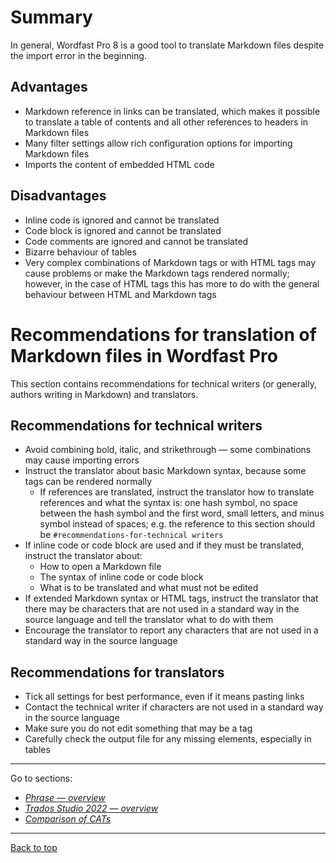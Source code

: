 # Summary

In general, Wordfast Pro 8 is a good tool to translate Markdown files despite the import error in the beginning.

## Advantages

- Markdown reference in links can be translated, which makes it possible to translate a table of contents and all other references to headers in Markdown files
- Many filter settings allow rich configuration options for importing Markdown files
- Imports the content of embedded HTML code

## Disadvantages

- Inline code is ignored and cannot be translated
- Code block is ignored and cannot be translated
- Code comments are ignored and cannot be translated
- Bizarre behaviour of tables
- Very complex combinations of Markdown tags or with HTML tags may cause problems or make the Markdown tags rendered normally; however, in the case of HTML tags this has more to do with the general behaviour between HTML and Markdown tags

# Recommendations for translation of Markdown files in Wordfast Pro

This section contains recommendations for technical writers (or generally, authors writing in Markdown) and translators.

## Recommendations for technical writers

- Avoid combining bold, italic, and strikethrough — some combinations may cause importing errors
- Instruct the translator about basic Markdown syntax, because some tags can be rendered normally
	- If references are translated, instruct the translator how to translate references and what the syntax is: one hash symbol, no space between the hash symbol and the first word, small letters, and minus symbol instead of spaces; e.g. the reference to this section should be `#recommendations-for-technical writers`
- If inline code or code block are used and if they must be translated, instruct the translator about:
	- How to open a Markdown file
	- The syntax of inline code or code block
	- What is to be translated and what must not be edited
- If extended Markdown syntax or HTML tags, instruct the translator that there may be characters that are not used in a standard way in the source language and tell the translator what to do with them
- Encourage the translator to report any characters that are not used in a standard way in the source language

## Recommendations for translators

- Tick all settings for best performance, even if it means pasting links
- Contact the technical writer if characters are not used in a standard way in the source language
- Make sure you do not edit something that may be a tag
- Carefully check the output file for any missing elements, especially in tables

---

Go to sections:
- [*Phrase — overview*](phrase-00-overview.md)
- [*Trados Studio 2022 — overview*](trados-00-overview.md)
- [*Comparison of CATs*](top-comparison.md)

---
[Back to top](#summary)
